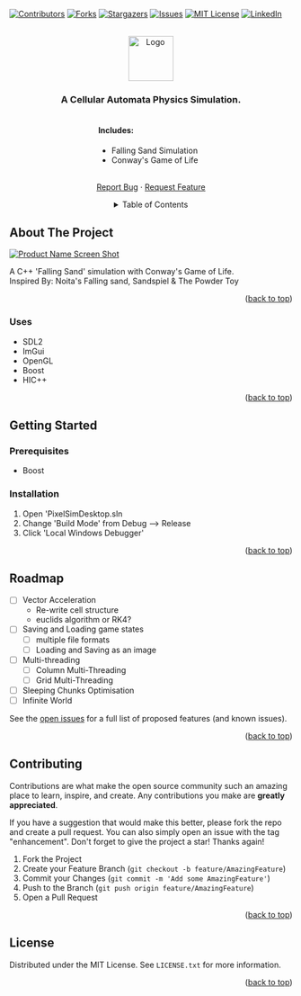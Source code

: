 <a name="readme-top"></a>



<!-- PROJECT SHIELDS -->
<!--
*** I'm using markdown "reference style" links for readability.
*** Reference links are enclosed in brackets [ ] instead of parentheses ( ).
*** See the bottom of this document for the declaration of the reference variables
*** for contributors-url, forks-url, etc. This is an optional, concise syntax you may use.
*** https://www.markdownguide.org/basic-syntax/#reference-style-links
-->
[![Contributors][contributors-shield]][contributors-url]
[![Forks][forks-shield]][forks-url]
[![Stargazers][stars-shield]][stars-url]
[![Issues][issues-shield]][issues-url]
[![MIT License][license-shield]][license-url]
[![LinkedIn][linkedin-shield]][linkedin-url]



<!-- PROJECT LOGO -->
<br />
<div align="center">
  <a href="https://github.com/TheCookies/PixelPhysV2">
    <img src="images/logo.png" alt="Logo" width="80" height="80">
  </a>

<h3 align="center">A Cellular Automata Physics Simulation.</h3>
  <p align="center">
    <div style="text-align: center; padding: 0px;">
    <div style="text-align: left; display: inline-block; padding-right: 10px;">
        <h4>Includes:</h4>   
        <ul>
            <li>Falling Sand Simulation</li>
            <li>Conway's Game of Life</li>
        </ul>
    </div>
    </div>
    <!--<br />-->
    <!--<a href="https://github.com/github_username/repo_name"><strong>Explore the docs »</strong></a>-->
    <!--<br />-->
    <br />
    <!--<a href="https://github.com/github_username/repo_name">View Demo</a>-->
    <!--·-->
    <a href="https://github.com/TheCookiess/PixelPhysV2/issues">Report Bug</a>
    ·
    <a href="https://github.com/TheCookiess/PixelPhysV2/issues">Request Feature</a>
  </p>
</div>



<!-- TABLE OF CONTENTS -->
<div style="text-align: center;">
<details>
  <summary>Table of Contents</summary>
  <ol style="text-align: left; display: inline-block;">
    <li>
      <a href="#about-the-project">About The Project</a>
      <ul>
        <li><a href="#built-with">Built With</a></li>
      </ul>
    </li>
    <li>
      <a href="#getting-started">Getting Started</a>
      <ul>
        <li><a href="#prerequisites">Prerequisites</a></li>
        <li><a href="#installation">Installation</a></li>
      </ul>
    </li>
    <li><a href="#usage">Usage</a></li>
    <li><a href="#roadmap">Roadmap</a></li>
    <li><a href="#contributing">Contributing</a></li>
    <li><a href="#license">License</a></li>
    <li><a href="#contact">Contact</a></li>
    <li><a href="#acknowledgments">Acknowledgments</a></li>
  </ol>
</details>
</div>


<!-- ABOUT THE PROJECT -->
## About The Project

[![Product Name Screen Shot][product-screenshot]](https://example.com)

A C++ 'Falling Sand' simulation with Conway's Game of Life.
<br />
Inspired By: Noita's Falling sand, Sandspiel & The Powder Toy

<p align="right">(<a href="#readme-top">back to top</a>)</p>

### Uses
* SDL2
* ImGui
* OpenGL
* Boost
* HIC++


<p align="right">(<a href="#readme-top">back to top</a>)</p>


<!-- GETTING STARTED -->
## Getting Started

### Prerequisites
* Boost


### Installation
<!-- talk about installing boost at some point... -->

1. Open 'PixelSimDesktop.sln
2. Change 'Build Mode' from Debug --> Release
3. Click 'Local Windows Debugger'

<p align="right">(<a href="#readme-top">back to top</a>)</p>



<!-- USAGE EXAMPLES -->
<!--## Usage-->

<!--Use this space to show useful examples of how a project can be used. Additional screenshots, code examples and demos work well in this space. You may also link to more resources.-->

<!--<p align="right">(<a href="#readme-top">back to top</a>)</p>-->



<!-- ROADMAP -->
## Roadmap

- [ ] Vector Acceleration
    - Re-write cell structure
    - euclids algorithm or RK4?
- [ ] Saving and Loading game states
    - [ ] multiple file formats
    - [ ] Loading and Saving as an image
- [ ] Multi-threading
    - [ ] Column Multi-Threading
    - [ ] Grid Multi-Threading
- [ ] Sleeping Chunks Optimisation
- [ ] Infinite World

See the [open issues](https://github.com/github_username/repo_name/issues) for a full list of proposed features (and known issues).

<p align="right">(<a href="#readme-top">back to top</a>)</p>



<!-- CONTRIBUTING -->
## Contributing

Contributions are what make the open source community such an amazing place to learn, inspire, and create. Any contributions you make are **greatly appreciated**.

If you have a suggestion that would make this better, please fork the repo and create a pull request. You can also simply open an issue with the tag "enhancement".
Don't forget to give the project a star! Thanks again!

1. Fork the Project
2. Create your Feature Branch (`git checkout -b feature/AmazingFeature`)
3. Commit your Changes (`git commit -m 'Add some AmazingFeature'`)
4. Push to the Branch (`git push origin feature/AmazingFeature`)
5. Open a Pull Request

<p align="right">(<a href="#readme-top">back to top</a>)</p>



<!-- LICENSE -->
## License

Distributed under the MIT License. See `LICENSE.txt` for more information.

<p align="right">(<a href="#readme-top">back to top</a>)</p>



<!-- MARKDOWN LINKS & IMAGES -->
<!-- https://www.markdownguide.org/basic-syntax/#reference-style-links -->
[contributors-shield]: https://img.shields.io/github/contributors/TheCookiess/PixelPhysV2.svg?style=for-the-badge
[contributors-url]: https://github.com/TheCookiess/PixelPhysV2/graphs/contributors
[forks-shield]: https://img.shields.io/github/forks/TheCookiess/PixelPhysV2.svg?style=for-the-badge
[forks-url]: https://github.com/TheCookiess/PixelPhysV2/network/members
[stars-shield]: https://img.shields.io/github/stars/TheCookiess/PixelPhysV2.svg?style=for-the-badge
[stars-url]: https://github.com/TheCookiess/PixelPhysV2/stargazers
[issues-shield]: https://img.shields.io/github/issues/TheCookiess/PixelPhysV2.svg?style=for-the-badge
[issues-url]: https://github.com/TheCookiess/PixelPhysV2/issues
[license-shield]: https://img.shields.io/github/license/TheCookiess/PixelPhysV2.svg?style=for-the-badge
[license-url]: https://github.com/github_username/repo_name/blob/master/LICENSE.txt
[linkedin-shield]: https://img.shields.io/badge/-LinkedIn-black.svg?style=for-the-badge&logo=linkedin&colorB=555
[linkedin-url]: https://www.linkedin.com/in/tom-crawley-30910b273/
[product-screenshot]: images/screenshot.png 
